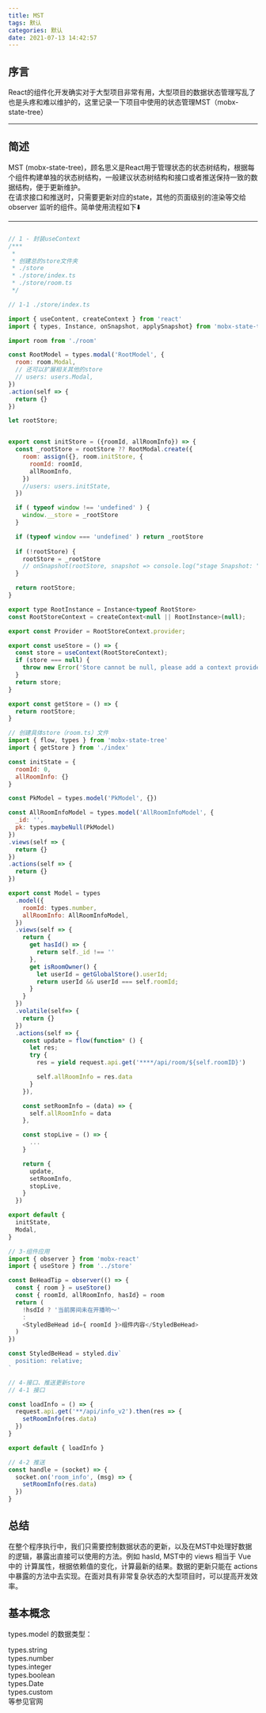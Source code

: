```yaml
---
title: MST
tags: 默认
categories: 默认
date: 2021-07-13 14:42:57
---
```



## 序言  

React的组件化开发确实对于大型项目非常有用，大型项目的数据状态管理写乱了也是头疼和难以维护的，这里记录一下项目中使用的状态管理MST（mobx-state-tree）  

___


## 简述  

MST (mobx-state-tree)，顾名思义是React用于管理状态的状态树结构，根据每个组件构建单独的状态树结构，一般建议状态树结构和接口或者推送保持一致的数据结构，便于更新维护。   
在请求接口和推送时，只需要更新对应的state，其他的页面级别的渲染等交给 observer 监听的组件。简单使用流程如下⬇️

___

```javascript {.line-numbers}

// 1 - 封装useContext
/***
 * 
 * 创建总的store文件夹
 * ./store
 * ./store/index.ts
 * ./store/room.ts
 */

// 1-1 ./store/index.ts

import { useContent, createContext } from 'react'
import { types, Instance, onSnapshot, applySnapshot} from 'mobx-state-tree'

import room from './room'

const RootModel = types.modal('RootModel', {
  room: room.Modal,
  // 还可以扩展相关其他的store
  // users: users.Modal,
})
.action(self => {
  return {}
})

let rootStore;


export const initStore = ({roomId, allRoomInfo}) => {
  const _rootStore = rootStore ?? RootModal.create({
    room: assign({}, room.initStore, {
      roomId: roomId,
      allRoomInfo,
    })
    //users: users.initState,
  })

  if ( typeof window !== 'undefined' ) {
    window.__store = _rootStore
  }

  if (typeof window === 'undefined' ) return _rootStore
  
  if (!rootStore) {
    rootStore = _rootStore
    // onSnapshot(rootStore, snapshot => console.log("stage Snapshot: ", snapshot));
  }

  return rootStore;
}

export type RootInstance = Instance<typeof RootStore>
const RootStoreContext = createContext<null || RootInstance>(null);

export const Provider = RootStoreContext.provider;

export const useStore = () => {
  const store = useContext(RootStoreContext);
  if (store === null) {
    throw new Error('Store cannot be null, please add a context provider');
  }
  return store;
}

export const getStore = () => {
  return rootStore;
}

// 创建具体store（room.ts）文件
import { flow, types } from 'mobx-state-tree'
import { getStore } from './index'

const initState = {
  roomId: 0,
  allRoomInfo: {}
}

const PkModel = types.model('PkModel', {})

const AllRoomInfoModel = types.model('AllRoomInfoModel', {
  _id: '',
  pk: types.maybeNull(PkModel)
})
.views(self => {
  return {}
})
.actions(self => {
  return {}
})

export const Model = types
  .model({
    roomId: types.number,
    allRoomInfo: AllRoomInfoModel,
  })
  .views(self => {
    return {
      get hasId() => {
        return self._id !== ''
      },
      get isRoomOwner() {
        let userId = getGlobalStore().userId;
        return userId && userId === self.roomId;
      }
    }
  })
  .volatile(self=> {
    return {}
  })
  .actions(self => {
    const update = flow(function* () {
      let res;
      try {
        res = yield request.api.get('****/api/room/${self.roomID}')

        self.allRoomInfo = res.data
      }
    }),

    const setRoomInfo = (data) => {
      self.allRoomInfo = data
    },

    const stopLive = () => {
      ...
    }

    return {
      update, 
      setRoomInfo,
      stopLive,
    }
  })

export default {
  initState,
  Modal,
}

// 3-组件应用
import { observer } from 'mobx-react'
import { useStore } from '../store'

const BeHeadTip = observer(() => {
  const { room } = useStore()
  const { roomId, allRoomInfo, hasId} = room
  return (
    !hsdId ? '当前房间未在开播哟～' 
    : 
    <StyledBeHead id={ roomId }>组件内容</StyledBeHead>
  )
})

const StyledBeHead = styled.div`
  position: relative;
`

// 4-接口、推送更新store
// 4-1 接口

const loadInfo = () => {
  request.api.get('**/api/info_v2').then(res => {
    setRoomInfo(res.data)
  })
}

export default { loadInfo }

// 4-2 推送
const handle = (socket) => {
  socket.on('room_info', (msg) => {
    setRoomInfo(res.data)
  })
}
```

## 总结  

在整个程序执行中，我们只需要控制数据状态的更新，以及在MST中处理好数据的逻辑，暴露出直接可以使用的方法。例如 hasId, MST中的 views 相当于 Vue 中的 计算属性，根据依赖值的变化，计算最新的结果。数据的更新只能在 actions 中暴露的方法中去实现。在面对具有非常复杂状态的大型项目时，可以提高开发效率。

## 基本概念  

types.model 的数据类型：   

types.string  
types.number  
types.integer  
types.boolean  
types.Date  
types.custom  
等参见官网
